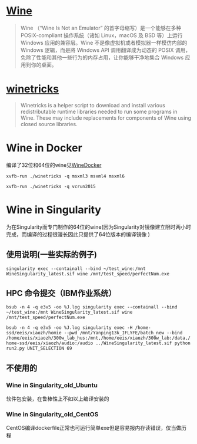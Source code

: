 # [Wine](https://www.winehq.org)

> Wine （“Wine Is Not an Emulator” 的首字母缩写）是一个能够在多种 POSIX-compliant 操作系统（诸如 Linux，macOS 及 BSD 等）上运行 Windows 应用的兼容层。Wine 不是像虚拟机或者模拟器一样模仿内部的 Windows 逻辑，而是將 Windows API 调用翻译成为动态的 POSIX 调用，免除了性能和其他一些行为的内存占用，让你能够干净地集合 Windows 应用到你的桌面。

# [winetricks](https://wiki.winehq.org/Winetricks)
> Winetricks is a helper script to download and install various redistributable runtime libraries needed to run some programs in Wine. These may include replacements for components of Wine using closed source libraries.


# Wine in Docker
编译了32位和64位的wine见[WineDocker](https://github.com/xiaozhah/WineDocker)

`xvfb-run ./winetricks -q msxml3 msxml4 msxml6`

`xvfb-run ./winetricks -q vcrun2015`

# Wine in Singularity

为在Singularity而专门制作的64位的wine(因为Singularity对镜像建立限时两小时完成，而编译的过程很漫长因此只提供了64位版本的编译镜像
)

## 使用说明(一些实际的例子)
`singularity exec --containall --bind ~/test_wine:/mnt WineSingularity_latest.sif wine /mnt/test_speed/perfectNum.exe`

## HPC 命令提交（IBM作业系统）
`bsub -n 4 -q e3v5 -oo %J.log singularity exec --containall --bind ~/test_wine:/mnt WineSingularity_latest.sif wine /mnt/test_speed/perfectNum.exe`

`bsub -n 4 -q e3v5 -oo %J.log singularity exec -H /home-ssd/eeis/xiaozh/homie --pwd /mnt/Yanping13k_IFLYFE/batch_new --bind /home/eeis/xiaozh/300w_lab_hus:/mnt,/home/eeis/xiaozh/300w_lab:/data,/home-ssd/eeis/xiaozh/audio:/audio ../WineSingularity_latest.sif python run2.py UNIT_SELECTION 69`

## 不使用的
### Wine in Singularity_old_Ubuntu
软件包安装，在鲁棒性上不如以上编译安装的

### Wine in Singularity_old_CentOS
CentOS编译dockerfile正常也可运行简单exe但是容易报内存读错误，仅当做历程

